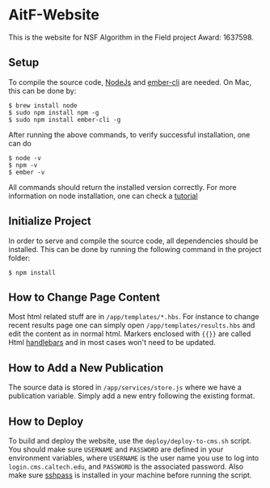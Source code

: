 # AitF-Website
This is the website for NSF Algorithm in the Field project Award: 1637598.

## Setup
To compile the source code, [NodeJs](https://nodejs.org/en/) and [ember-cli](https://www.emberjs.com/) are needed. On Mac, this can be done by:
```
$ brew install node
$ sudo npm install npm -g
$ sudo npm install ember-cli -g

```
After running the above commands, to verify successful installation, one can do
```
$ node -v
$ npm -v
$ ember -v
```
All commands should return the installed version correctly. For more information on node installation, one can check a [tutorial](http://blog.teamtreehouse.com/install-node-js-npm-mac)

## Initialize Project
In order to serve and compile the source code, all dependencies should be installed. This can be done by running the following command in the project folder:
```
$ npm install
```

## How to Change Page Content
Most html related stuff are in `/app/templates/*.hbs`. For instance to change recent results page one can simply open `/app/templates/results.hbs` and edit the content as in normal html. Markers enclosed with `{{}}` are called Html [handlebars](http://handlebarsjs.com/) and in most cases won't need to be updated.

## How to Add a New Publication
The source data is stored in `/app/services/store.js` where we have a publication variable. Simply add a new entry following the existing format.

## How to Deploy
To build and deploy the website, use the `deploy/deploy-to-cms.sh` script. You should make sure `USERNAME` and `PASSWORD` are defined in your environment variables, where `USERNAME` is the user name you use to log into `login.cms.caltech.edu`, and `PASSWORD` is the associated password. Also make sure [sshpass](https://sourceforge.net/projects/sshpass/) is installed in your machine before running the script.
